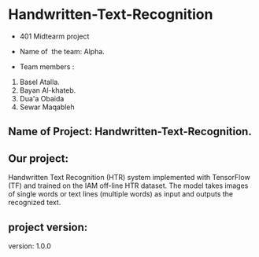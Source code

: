 # Handwritten-Text-Recognition

- 401 Midtearm project

- Name of  the team: Alpha.

- Team members :

1. Basel Atalla.
2. Bayan Al-khateb.
3. Dua'a Obaida
4. Sewar Maqableh



## Name of Project: Handwritten-Text-Recognition.

## Our project:
Handwritten Text Recognition (HTR) system implemented with TensorFlow (TF) and trained on the IAM off-line HTR dataset. The model takes images of single words or text lines (multiple words) as input and outputs the recognized text.

## project version: 

version: 1.0.0 
